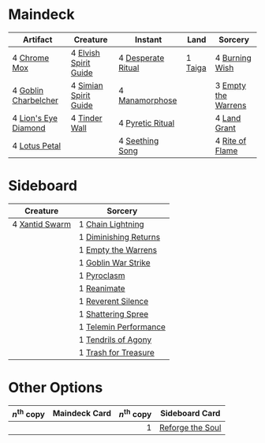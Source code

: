 
# Maindeck

|                                           Artifact                                            |                                            Creature                                            |                                           Instant                                           |                                       Land                                       |                                           Sorcery                                            |
|-----------------------------------------------------------------------------------------------|------------------------------------------------------------------------------------------------|---------------------------------------------------------------------------------------------|----------------------------------------------------------------------------------|----------------------------------------------------------------------------------------------|
|4 [Chrome Mox](http://gatherer.wizards.com/Pages/Card/Details.aspx?multiverseid=None)          |4 [Elvish Spirit Guide](http://gatherer.wizards.com/Pages/Card/Details.aspx?multiverseid=184542)|4 [Desperate Ritual](http://gatherer.wizards.com/Pages/Card/Details.aspx?multiverseid=370546)|1 [Taiga](http://gatherer.wizards.com/Pages/Card/Details.aspx?multiverseid=383122)|4 [Burning Wish](http://gatherer.wizards.com/Pages/Card/Details.aspx?multiverseid=None)       |
|4 [Goblin Charbelcher](http://gatherer.wizards.com/Pages/Card/Details.aspx?multiverseid=413764)|4 [Simian Spirit Guide](http://gatherer.wizards.com/Pages/Card/Details.aspx?multiverseid=442137)|4 [Manamorphose](http://gatherer.wizards.com/Pages/Card/Details.aspx?multiverseid=370568)    |                                                                                  |3 [Empty the Warrens](http://gatherer.wizards.com/Pages/Card/Details.aspx?multiverseid=370480)|
|4 [Lion's Eye Diamond](http://gatherer.wizards.com/Pages/Card/Details.aspx?multiverseid=383000)|4 [Tinder Wall](http://gatherer.wizards.com/Pages/Card/Details.aspx?multiverseid=184678)        |4 [Pyretic Ritual](http://gatherer.wizards.com/Pages/Card/Details.aspx?multiverseid=205067)  |                                                                                  |4 [Land Grant](http://gatherer.wizards.com/Pages/Card/Details.aspx?multiverseid=19633)        |
|4 [Lotus Petal](http://gatherer.wizards.com/Pages/Card/Details.aspx?multiverseid=420602)       |                                                                                                |4 [Seething Song](http://gatherer.wizards.com/Pages/Card/Details.aspx?multiverseid=243487)   |                                                                                  |4 [Rite of Flame](http://gatherer.wizards.com/Pages/Card/Details.aspx?multiverseid=121217)    |


# Sideboard

|                                        Creature                                         |                                            Sorcery                                             |
|-----------------------------------------------------------------------------------------|------------------------------------------------------------------------------------------------|
|4 [Xantid Swarm](http://gatherer.wizards.com/Pages/Card/Details.aspx?multiverseid=413735)|1 [Chain Lightning](http://gatherer.wizards.com/Pages/Card/Details.aspx?multiverseid=217977)    |
|                                                                                         |1 [Diminishing Returns](http://gatherer.wizards.com/Pages/Card/Details.aspx?multiverseid=159090)|
|                                                                                         |1 [Empty the Warrens](http://gatherer.wizards.com/Pages/Card/Details.aspx?multiverseid=370480)  |
|                                                                                         |1 [Goblin War Strike](http://gatherer.wizards.com/Pages/Card/Details.aspx?multiverseid=6594)    |
|                                                                                         |1 [Pyroclasm](http://gatherer.wizards.com/Pages/Card/Details.aspx?multiverseid=None)            |
|                                                                                         |1 [Reanimate](http://gatherer.wizards.com/Pages/Card/Details.aspx?multiverseid=None)            |
|                                                                                         |1 [Reverent Silence](http://gatherer.wizards.com/Pages/Card/Details.aspx?multiverseid=22316)    |
|                                                                                         |1 [Shattering Spree](http://gatherer.wizards.com/Pages/Card/Details.aspx?multiverseid=97233)    |
|                                                                                         |1 [Telemin Performance](http://gatherer.wizards.com/Pages/Card/Details.aspx?multiverseid=189085)|
|                                                                                         |1 [Tendrils of Agony](http://gatherer.wizards.com/Pages/Card/Details.aspx?multiverseid=None)    |
|                                                                                         |1 [Trash for Treasure](http://gatherer.wizards.com/Pages/Card/Details.aspx?multiverseid=420753) |


# Other Options

|*n*<sup>th</sup> copy|Maindeck Card|*n*<sup>th</sup> copy|                                      Sideboard Card                                       |
|---------------------|-------------|--------------------:|-------------------------------------------------------------------------------------------|
|                     |             |                    1|[Reforge the Soul](http://gatherer.wizards.com/Pages/Card/Details.aspx?multiverseid=420749)|

